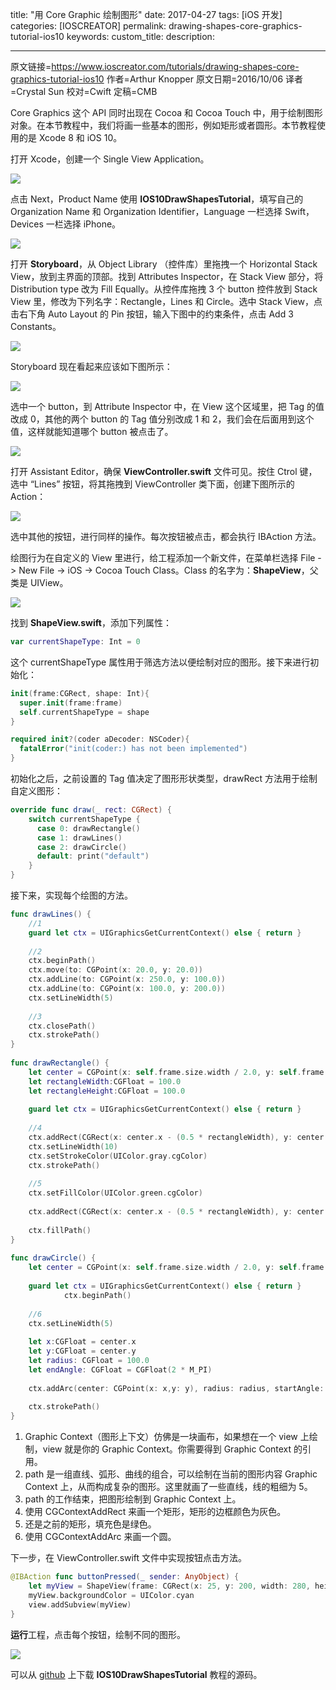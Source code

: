 title: "用 Core Graphic 绘制图形"
date: 2017-04-27
tags: [iOS 开发]
categories: [IOSCREATOR]
permalink: drawing-shapes-core-graphics-tutorial-ios10
keywords: 
custom_title: 
description: 

---
原文链接=https://www.ioscreator.com/tutorials/drawing-shapes-core-graphics-tutorial-ios10
作者=Arthur Knopper
原文日期=2016/10/06
译者=Crystal Sun
校对=Cwift
定稿=CMB

<!--此处开始正文-->

Core Graphics 这个 API 同时出现在 Cocoa 和 Cocoa Touch 中，用于绘制图形对象。在本节教程中，我们将画一些基本的图形，例如矩形或者圆形。本节教程使用的是 Xcode 8 和 iOS 10。

 <!--more-->

打开 Xcode，创建一个 Single View Application。

![](https://static1.squarespace.com/static/52428a0ae4b0c4a5c2a2cede/t/57f49232c534a5c6e2a4b1e8/1475646011278/?format=1500w)

点击 Next，Product Name 使用 **IOS10DrawShapesTutorial**，填写自己的 Organization Name 和 Organization Identifier，Language 一栏选择 Swift，Devices 一栏选择 iPhone。

![](https://static1.squarespace.com/static/52428a0ae4b0c4a5c2a2cede/t/57f493b620099ec6e23bc763/1475646402961/?format=1500w)

打开 **Storyboard**，从 Object Library （控件库）里拖拽一个 Horizontal Stack View，放到主界面的顶部。找到 Attributes Inspector，在 Stack View 部分，将 Distribution type 改为 Fill Equally。从控件库拖拽 3 个 button 控件放到 Stack View 里，修改为下列名字：Rectangle，Lines 和 Circle。选中 Stack View，点击右下角 Auto Layout 的 Pin 按钮，输入下图中的约束条件，点击 Add 3 Constants。

![](https://static1.squarespace.com/static/52428a0ae4b0c4a5c2a2cede/t/57f4940cbe65944d4a76b782/1475646514735/?format=750w)

Storyboard 现在看起来应该如下图所示：

![](https://static1.squarespace.com/static/52428a0ae4b0c4a5c2a2cede/t/57f49445be65944d4a76b86b/1475646542988/?format=1000w)

选中一个 button，到 Attribute Inspector 中，在 View 这个区域里，把 Tag 的值改成 0，其他的两个 button 的 Tag 值分别改成 1 和 2，我们会在后面用到这个值，这样就能知道哪个 button 被点击了。

![](https://static1.squarespace.com/static/52428a0ae4b0c4a5c2a2cede/t/57f4b00ecd0f6802f4e10afe/1475653654088/?format=500w)

打开 Assistant Editor，确保 **ViewController.swift** 文件可见。按住 Ctrol 键，选中 “Lines” 按钮，将其拖拽到 ViewController 类下面，创建下图所示的 Action：

![](https://static1.squarespace.com/static/52428a0ae4b0c4a5c2a2cede/t/57f4946bbe65944d4a76b920/1475646580411/?format=750w)

选中其他的按钮，进行同样的操作。每次按钮被点击，都会执行 IBAction 方法。

绘图行为在自定义的 View 里进行，给工程添加一个新文件，在菜单栏选择 File -> New File -> iOS -> Cocoa Touch Class。Class 的名字为：**ShapeView**，父类是 UIView。

![](https://static1.squarespace.com/static/52428a0ae4b0c4a5c2a2cede/t/57f494b5440243d357b10f23/1475646657351/?format=1500w)

找到 **ShapeView.swift**，添加下列属性：

```swift
var currentShapeType: Int = 0
```

这个 currentShapeType 属性用于筛选方法以便绘制对应的图形。接下来进行初始化：

```swift
init(frame:CGRect, shape: Int){
  super.init(frame:frame)
  self.currentShapeType = shape
}

required init?(coder aDecoder: NSCoder){
  fatalError("init(coder:) has not been implemented")
}
```

初始化之后，之前设置的 Tag 值决定了图形形状类型，drawRect 方法用于绘制自定义图形：

```swift
override func draw(_ rect: CGRect) {
    switch currentShapeType {
      case 0: drawRectangle()
      case 1: drawLines()
      case 2: drawCircle()
      default: print("default")
    }
}
```

接下来，实现每个绘图的方法。

```swift
func drawLines() {
    //1
    guard let ctx = UIGraphicsGetCurrentContext() else { return }
            
    //2
    ctx.beginPath()
    ctx.move(to: CGPoint(x: 20.0, y: 20.0))
    ctx.addLine(to: CGPoint(x: 250.0, y: 100.0))
    ctx.addLine(to: CGPoint(x: 100.0, y: 200.0))
    ctx.setLineWidth(5)
            
    //3
    ctx.closePath()
    ctx.strokePath()
}
        
func drawRectangle() {
    let center = CGPoint(x: self.frame.size.width / 2.0, y: self.frame.size.height / 2.0)
    let rectangleWidth:CGFloat = 100.0
    let rectangleHeight:CGFloat = 100.0
            
    guard let ctx = UIGraphicsGetCurrentContext() else { return }
            
    //4
    ctx.addRect(CGRect(x: center.x - (0.5 * rectangleWidth), y: center.y - (0.5 * rectangleHeight), width: rectangleWidth, height: rectangleHeight))
    ctx.setLineWidth(10)
    ctx.setStrokeColor(UIColor.gray.cgColor)
    ctx.strokePath()
            
    //5
    ctx.setFillColor(UIColor.green.cgColor)
            
    ctx.addRect(CGRect(x: center.x - (0.5 * rectangleWidth), y: center.y - (0.5 * rectangleHeight), width: rectangleWidth, height: rectangleHeight))
            
    ctx.fillPath()
}
        
func drawCircle() {
    let center = CGPoint(x: self.frame.size.width / 2.0, y: self.frame.size.height / 2.0);
            
    guard let ctx = UIGraphicsGetCurrentContext() else { return }
            ctx.beginPath()
            
    //6
    ctx.setLineWidth(5)
            
    let x:CGFloat = center.x
    let y:CGFloat = center.y
    let radius: CGFloat = 100.0
    let endAngle: CGFloat = CGFloat(2 * M_PI)
            
    ctx.addArc(center: CGPoint(x: x,y: y), radius: radius, startAngle: 0, endAngle: endAngle, clockwise: true)
            
    ctx.strokePath()
}
```

1. Graphic Context（图形上下文）仿佛是一块画布，如果想在一个 view 上绘制，view 就是你的 Graphic Context。你需要得到 Graphic Context 的引用。 
2. path 是一组直线、弧形、曲线的组合，可以绘制在当前的图形内容 Graphic Context 上，从而构成复杂的图形。这里就画了一些直线，线的粗细为 5。
3. path 的工作结束，把图形绘制到 Graphic Context 上。
4. 使用 CGContextAddRect 来画一个矩形，矩形的边框颜色为灰色。
5. 还是之前的矩形，填充色是绿色。
6. 使用 CGContextAddArc 来画一个圆。

下一步，在 ViewController.swift 文件中实现按钮点击方法。

```swift
@IBAction func buttonPressed(_ sender: AnyObject) {
    let myView = ShapeView(frame: CGRect(x: 25, y: 200, width: 280, height: 250), shape: sender.tag)
    myView.backgroundColor = UIColor.cyan
    view.addSubview(myView)
}
```

**运行**工程，点击每个按钮，绘制不同的图形。

![](https://static1.squarespace.com/static/52428a0ae4b0c4a5c2a2cede/t/57f556ef725e255f6d75c210/1475696387365/?format=750w)

可以从 [github](https://github.com/ioscreator/ioscreator) 上下载 **IOS10DrawShapesTutorial** 教程的源码。